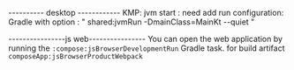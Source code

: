 
---------- desktop ------------
KMP: jvm start : need add run
configuration: Gradle with option : " shared:jvmRun -DmainClass=MainKt
--quiet "

----------------js web----------------
You can open the web application by running the `:compose:jsBrowserDevelopmentRun` Gradle task.
for build artifact `composeApp:jsBrowserProductWebpack`
